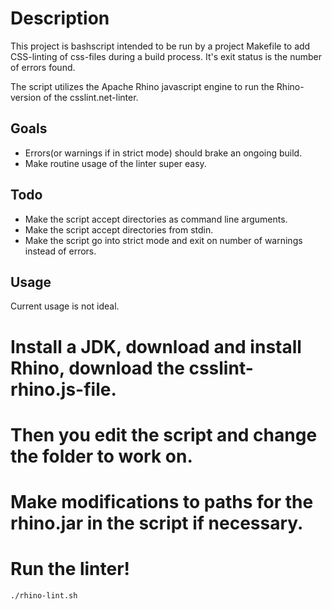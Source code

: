 Description
===========
This project is bashscript intended to be run by a project Makefile to add CSS-linting of css-files during a build process. It's exit status is the number of errors found.

The script utilizes the Apache Rhino javascript engine to run the Rhino-version of the csslint.net-linter.

Goals
-----
* Errors(or warnings if in strict mode) should brake an ongoing build.
* Make routine usage of the linter super easy.

Todo
----
* Make the script accept directories as command line arguments.
* Make the script accept directories from stdin.
* Make the script go into strict mode and exit on number of warnings instead of errors.

Usage
-----
Current usage is not ideal. 

# Install a JDK, download and install Rhino, download the csslint-rhino.js-file.
# Then you edit the script and change the folder to work on.
# Make modifications to paths for the rhino.jar in the script if necessary.
# Run the linter!

    ./rhino-lint.sh

